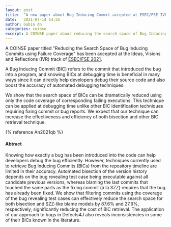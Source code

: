 ```yaml
---
layout: post
title:  "A new paper about Bug Inducing Commit accepted at ESEC/FSE IVR 2021"
date:   2021-07-14 14:55
author: Gabin An
categories: coinse
excerpt: A COINSE paper about reducing the search space of Bug Inducing Commit (BIC) has been accepted at the Ideas, Visions and Reflections (IVR) track of ESEC/FSE 2021.
---
```


A COINSE paper titled "Reducing the Search Space of Bug Inducing Commits
using Failure Coverage" has been accepted at the Ideas, Visions and Reflections (IVR) track of [ESEC/FSE 2021](https://2021.esec-fse.org/).

A Bug Inducing Commit (BIC) refers to the commit that introduced the bug into a program, and knowing BICs at debugging time is beneficial in many ways since it can directly help developers debug their source code and also boost the accuracy of automated debugging techniques.

We show that the search space of BICs can be dramatically reduced using  only the code coverage of corresponding failing executions. This technique can be applied at debugging time unlike other BIC identification techniques requiring fixing commit or bug reports.
We expect that our technique can increase the effectiveness and efficiency of both bisection and other BIC retrieval technique.

{% reference An2021qb %}

<h4>Abtract</h4>
Knowing how exactly a bug has been introduced into the code can help developers debug the bug efficiently. However, techniques currently used to retrieve Bug Inducing Commits (BICs) from the repository timeline are limited in their accuracy. Automated bisection of the version history depends on the bug revealing test case being executable against all candidate previous versions, whereas blaming the last commits that touched the same parts as the fixing commit (à la SZZ) requires that the bug has already been fixed. We show that filtering commits using the coverage of the bug revealing test cases can effectively reduce the search space for both bisection and SZZ-like blame models by 87.6% and 27.9%, respectively, significantly reducing the cost of BIC retrieval. The application of our approach to bugs in Defects4J also reveals inconsistencies in some of their BICs known in the literature.
